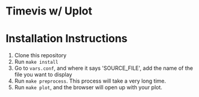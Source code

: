 # Timevis w/ Uplot

# Installation Instructions


1. Clone this repository
2. Run `make install`
3. Go to `vars.conf`, and where it says 'SOURCE\_FILE', add the name of the file you want to display
4. Run `make preprocess`. This process will take a very long time.
5. Run `make plot`, and the browser will open up with your plot.



